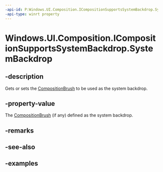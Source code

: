 ```yaml
---
-api-id: P:Windows.UI.Composition.ICompositionSupportsSystemBackdrop.SystemBackdrop
-api-type: winrt property
---
```


# Windows.UI.Composition.ICompositionSupportsSystemBackdrop.SystemBackdrop

<!--
public Windows.UI.Composition.CompositionBrush SystemBackdrop { get; set; }
-->


## -description

Gets or sets the [CompositionBrush](compositionbrush.md) to be used as the system backdrop.

## -property-value

The [CompositionBrush](compositionbrush.md) (if any) defined as the system backdrop.

## -remarks

## -see-also

## -examples


